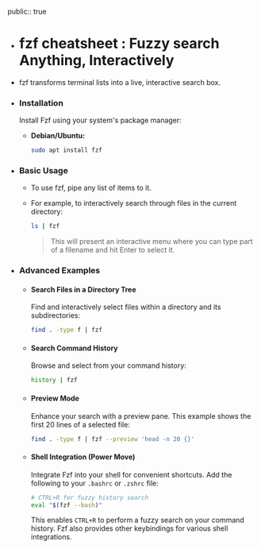 public:: true

- # fzf cheatsheet : Fuzzy search Anything, Interactively
- fzf transforms terminal lists into a live, interactive search box.
- ### Installation
  
  Install Fzf using your system's package manager:
	- **Debian/Ubuntu:**
	  
	  ```bash
	  sudo apt install fzf
	  ```
- ### Basic Usage
	- To use fzf, pipe any list of items to it.
	- For example, to interactively search through files in the current directory:
	  
	  ```bash
	  ls | fzf
	  ```
	  > This will present an interactive menu where you can type part of a filename and hit Enter to select it.
- ### Advanced Examples
	- #### Search Files in a Directory Tree
	  
	  Find and interactively select files within a directory and its subdirectories:
	  
	  ```bash
	  find . -type f | fzf
	  ```
	- #### Search Command History
	  
	  Browse and select from your command history:
	  
	  ```bash
	  history | fzf
	  ```
	- #### Preview Mode
	  
	  Enhance your search with a preview pane. This example shows the first 20 lines of a selected file:
	  
	  ```bash
	  find . -type f | fzf --preview 'head -n 20 {}'
	  ```
	- #### Shell Integration (Power Move)
	  
	  Integrate Fzf into your shell for convenient shortcuts. Add the following to your `.bashrc` or `.zshrc` file:
	  
	  ```bash
	  # CTRL+R for fuzzy history search
	  eval "$(fzf --bash)"
	  ```
	  
	  This enables `CTRL+R` to perform a fuzzy search on your command history. Fzf also provides other keybindings for various shell integrations.